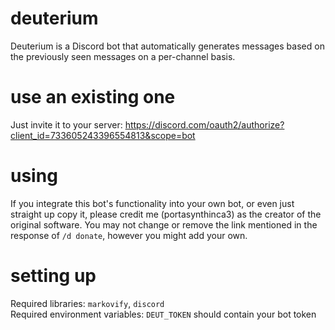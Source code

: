 # deuterium
Deuterium is a Discord bot that automatically generates messages based on the previously seen messages on a per-channel basis.

# use an existing one
Just invite it to your server: https://discord.com/oauth2/authorize?client_id=733605243396554813&scope=bot

# using
If you integrate this bot's functionality into your own bot, or even just straight up copy it, please credit me (portasynthinca3) as the creator of the original software. You may not change or remove the link mentioned in the response of `/d donate`, however you might add your own.

# setting up
Required libraries: `markovify`, `discord`\
Required environment variables: `DEUT_TOKEN` should contain your bot token
